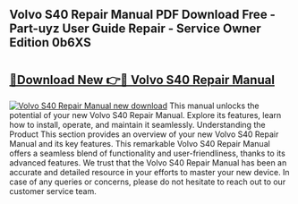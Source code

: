 ## Volvo S40 Repair Manual PDF Download Free - Part-uyz User Guide Repair - Service Owner Edition 0b6XS

# <h2><a href="http://bc58386.oget.top/?id=Volvo+S40+Repair+Manual">🔗Download New 👉🔴 Volvo S40 Repair Manual</a></h2>

[![Volvo S40 Repair Manual new download](https://i.imgur.com/5g1atiW.png)](http://bc58386.oget.top/?id=Volvo+S40+Repair+Manual)
This manual unlocks the potential of your new Volvo S40 Repair Manual. Explore its features, learn how to install, operate, and maintain it seamlessly. Understanding the Product This section provides an overview of your new Volvo S40 Repair Manual and its key features. This remarkable Volvo S40 Repair Manual offers a seamless blend of functionality and user-friendliness, thanks to its advanced features. We trust that the Volvo S40 Repair Manual has been an accurate and detailed resource in your efforts to master your new device. In case of any queries or concerns, please do not hesitate to reach out to our customer service team.
